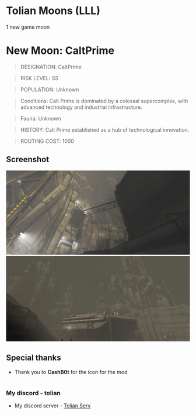 # Tolian Moons (LLL)


1 new game moon 

# New Moon: CaltPrime

>DESIGNATION: CaltPrime

>RISK LEVEL: SS

>POPULATION: Unknown

>Conditions: Calt Prime is dominated by a colossal supercomplex, with advanced technology and industrial infrastructure.

>Fauna: Unknown

>HISTORY: Calt Prime established as a hub of technological innovation.

>ROUTING COST: 1000

## Screenshot
![Screenshot_1](https://raw.githubusercontent.com/Toliann/CaltPrime/main/screenshot/1.png)
![Screenshot_1](https://raw.githubusercontent.com/Toliann/CaltPrime/main/screenshot/2.png)


## Special thanks

- Thank you to **CashB0t** for the icon for the mod

#
### My discord - tolian
- My discord server - [Tolian Serv](https://discord.gg/ybjPfxCKZX)
